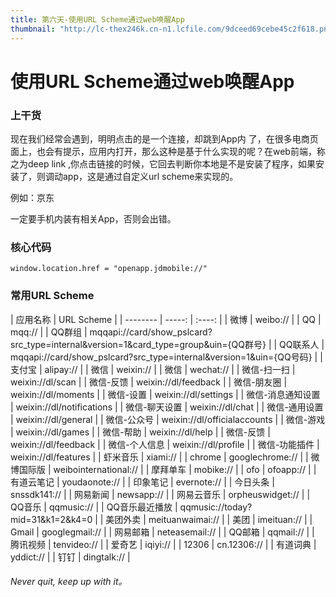 ```yaml
---
title: 第六天-使用URL Scheme通过web唤醒App
thumbnail: "http://lc-thex246k.cn-n1.lcfile.com/9dceed69cebe45c2f618.png"
---
```


# 使用URL Scheme通过web唤醒App

### 上干货
现在我们经常会遇到，明明点击的是一个连接，却跳到App内 了，在很多电商页面上，也会有提示，应用内打开，那么这种是基于什么实现的呢？在web前端，称之为deep link ,你点击链接的时候，它回去判断你本地是不是安装了程序，如果安装了，则调动app，这是通过自定义url scheme来实现的。

例如：<a class="btn" onclick='window.location.href = "openapp.jdmobile://"'>京东</a>

一定要手机内装有相关App，否则会出错。

### 核心代码

``` 
window.location.href = "openapp.jdmobile://"   
```
### 常用URL Scheme

| 应用名称 | URL Scheme |
| --------   | -----:   | :----: |
| 微博 | weibo:// |
| QQ | mqq:// |
| QQ群组 | mqqapi://card/show_pslcard?src_type=internal&version=1&card_type=group&uin={QQ群号} |
| QQ联系人 | mqqapi://card/show_pslcard?src_type=internal&version=1&uin={QQ号码} |
| 支付宝 | alipay:// |
| 微信 | weixin:// |
| 微信 | wechat:// |
| 微信-扫一扫 | weixin://dl/scan |
| 微信-反馈 | weixin://dl/feedback |
| 微信-朋友圈 | weixin://dl/moments |
| 微信-设置 | weixin://dl/settings |
| 微信-消息通知设置 | weixin://dl/notifications |
| 微信-聊天设置 | weixin://dl/chat |
| 微信-通用设置 | weixin://dl/general |
| 微信-公众号 | weixin://dl/officialaccounts |
| 微信-游戏 | weixin://dl/games |
| 微信-帮助 | weixin://dl/help |
| 微信-反馈 | weixin://dl/feedback |
| 微信-个人信息 | weixin://dl/profile |
| 微信-功能插件 | weixin://dl/features |
| 虾米音乐 | xiami:// |
| chrome | googlechrome:// |
| 微博国际版 | weibointernational:// |
| 摩拜单车 | mobike:// |
| ofo | ofoapp:// |
| 有道云笔记 | youdaonote:// |
| 印象笔记 | evernote:// |
| 今日头条 | snssdk141:// |
| 网易新闻 | newsapp:// |
| 网易云音乐 | orpheuswidget:// |
| QQ音乐 | qqmusic:// |
| QQ音乐最近播放 | qqmusic://today?mid=31&k1=2&k4=0 |
| 美团外卖 | meituanwaimai:// |
| 美团 | imeituan:// |
| Gmail | googlegmail:// |
| 网易邮箱 | neteasemail:// |
| QQ邮箱 | qqmail:// |
| 腾讯视频 | tenvideo:// |
| 爱奇艺 | iqiyi:// |
| 12306 | cn.12306:// |
| 有道词典 | yddict:// |
| 钉钉 | dingtalk:// |
###### Never quit, keep up with it。

